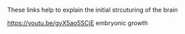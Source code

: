These links help to explain the initial strcuturing of the brain

https://youtu.be/gvX5ao5SCjE embryonic growth
